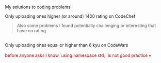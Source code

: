 My solutions to coding problems

Only uploading ones higher (or around) 1400 rating on CodeChef

> Also some problems I found potentially challenging or interesting that have no rating <br>
<br>
Only uploading ones equal or higher than 6 kyu on CodeWars <br>
<br>
<span style="color:red">before anyone asks I know `using namespace std;` is not good practice 💀</span>
